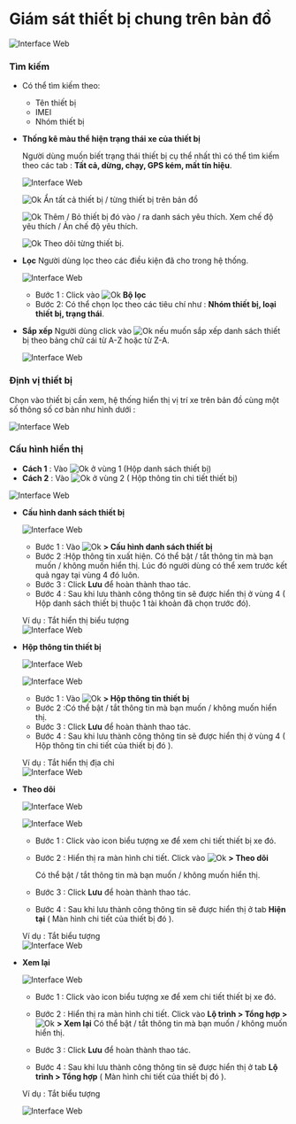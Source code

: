 # Giám sát thiết bị chung trên bản đồ

<span style="display:block;text-align:left">![Interface Web](/docs/assets/images/web-interface/map/list-and-device-information.png)

###  Tìm kiếm 
* Có thể tìm kiếm theo:
    - Tên thiết bị
    - IMEI
    - Nhóm thiết bị
* **Thống kê màu thể hiện trạng thái xe của thiết bị**

    Người dùng muốn biết trạng thái thiết bị cụ thể nhất thì có thể tìm kiếm theo các tab : **Tất cả, dừng, chạy, GPS kém, mất tín hiệu**.

    <span style="display:block;text-align:left">![Interface Web](/docs/assets/images/web-interface/map/classify.png)

    <span class="icon-left svg-filter-check">![Ok](/docs/assets/images/web-interface/icon/SVG/check-square.svg) Ẩn tất cả thiết bị / từng thiết bị trên bản đồ

    <span class="icon-left svg-filter-check">![Ok](/docs/assets/images/web-interface/icon/SVG/star.svg) Thêm / Bỏ thiết bị đó vào / ra danh sách yêu thích.  Xem chế độ yêu thích / Ản chế độ yêu thích.

    <span class="icon-left svg-filter-check">![Ok](/docs/assets/images/web-interface/icon/SVG/location_alt.svg) Theo dõi từng thiết bị.

* **Lọc**
    Người dùng lọc theo  các điều kiện đã cho trong hệ thống.

    <span style="display:block;text-align:left">![Interface Web](/docs/assets/images/web-interface/map/filter-4.png)
    - Bước 1 : Click vào <span class="icon-left svg-filter-check">![Ok](/docs/assets/images/web-interface/icon/SVG/filter-alt.svg) **Bộ lọc**
    - Bước 2: Có thể chọn lọc theo các tiêu chí như : **Nhóm thiết bị, loại thiết bị, trạng thái**.
* **Sắp xếp**
    Người dùng click vào <span class="icon-left svg-filter-check">![Ok](/docs/assets/images/web-interface/icon/SVG/sort-alpha-down.svg) nếu muốn sắp xếp danh sách thiết bị theo bảng chữ cái từ A-Z hoặc từ Z-A.

    <span style="display:block;text-align:left">![Interface Web](/docs/assets/images/web-interface/map/sort.png)

### Định vị thiết bị

Chọn vào thiết bị cần xem, hệ thống hiển thị vị trí xe trên bản đồ cùng một số thông số cơ bản như hình dưới :

<span style="display:block;text-align:left">![Interface Web](/docs/assets/images/web-interface/map/monitoring-device.png)

### Cấu hình hiển thị


* **Cách 1** : Vào <span class="icon-left ">![Ok](/docs/assets/images/web-interface/icon/SVG/icons8-gear.svg) ở vùng 1 (Hộp danh sách thiết bị)
* **Cách 2** : Vào <span class="icon-left ">![Ok](/docs/assets/images/web-interface/icon/SVG/icons8-gear.svg) ở vùng 2 ( Hộp thông tin chi tiết thiết bị)

<span style="display:block;text-align:left">![Interface Web](/docs/assets/images/web-interface/map/list-and-device-information-1.png)

<div id="config">
</div>

* **Cấu hình danh sách thiết bị**

    <span style="display:block;text-align:left">![Interface Web](/docs/assets/images/web-interface/map/list-device-map-1.png)

    - Bước 1 : Vào <span class="icon-left ">![Ok](/docs/assets/images/web-interface/icon/SVG/icons8-gear.svg) **> Cấu hình danh sách thiết bị**
    - Bước 2 :Hộp thông tin xuất hiện. Có thể bật / tắt thông tin mà bạn muốn / không muốn hiển thị. Lúc đó người dùng có thể xem trước kết quả ngay tại vùng 4 đó luôn. 
    - Bước 3 : Click **Lưu** để hoàn thành thao tác. 
    - Bước 4 : Sau khi lưu thành công thông tin sẽ được hiển thị ở vùng  4 ( Hộp danh sách thiết bị thuộc 1 tài khoản đã chọn trước đó).
    
    Ví dụ : Tắt hiển thị biểu tượng
    <span style="display:block;text-align:left">![Interface Web](/docs/assets/images/web-interface/map/Example-device.png)

* **Hộp thông tin thiết bị**

    <span style="display:block;text-align:left">![Interface Web](/docs/assets/images/web-interface/map/device-information-box.png)

    <span class="icon-left09">![Interface Web](/docs/assets/images/web-interface/map/list-device-map.png)

    - Bước 1 : Vào <span class="icon-left ">![Ok](/docs/assets/images/web-interface/icon/SVG/icons8-gear.svg) **> Hộp thông tin thiết bị**
    - Bước 2 :Có thể bật / tắt thông tin mà bạn muốn / không muốn hiển thị. 
    - Bước 3 : Click **Lưu** để hoàn thành thao tác. 
    - Bước 4 : Sau khi lưu thành công thông tin sẽ được hiển thị ở vùng  4 ( Hộp thông tin chi tiết của thiết bị đó ).

    Ví dụ : Tắt hiển thị địa chỉ
    <span style="display:block;text-align:left">![Interface Web](/docs/assets/images/web-interface/map/Example-device-2.png)

* **Theo dõi**

    <span style="display:block;text-align:left">![Interface Web](/docs/assets/images/web-interface/map/follow-4.png)

    <span style="display:block;text-align:left">![Interface Web](/docs/assets/images/web-interface/map/follow-3.png)

    

    - Bước 1 : Click vào icon biểu tượng xe để xem chi tiết thiết bị xe đó.

   
    - Bước 2 : Hiển thị ra màn hình chi tiết. Click vào <span class="icon-left ">![Ok](/docs/assets/images/web-interface/icon/SVG/icons8-gear.svg) **> Theo dõi** 

        Có thể bật / tắt thông tin mà bạn muốn / không muốn hiển thị. 
    - Bước 3 : Click **Lưu** để hoàn thành thao tác. 
    - Bước 4 : Sau khi lưu thành công thông tin sẽ được hiển thị ở tab **Hiện tại** ( Màn hình chi tiết của thiết bị đó ).

    Ví dụ : Tắt biểu tượng 
    <span style="display:block;text-align:left">![Interface Web](/docs/assets/images/web-interface/map/Example-device-3.png)

* **Xem lại**

    <span style="display:block;text-align:left">![Interface Web](/docs/assets/images/web-interface/map/review.png) 

    - Bước 1 : Click vào icon biểu tượng xe để xem chi tiết thiết bị xe đó.

    - Bước 2 : Hiển thị ra màn hình chi tiết. Click vào **Lộ trình > Tổng hợp >** <span class="icon-left ">![Ok](/docs/assets/images/web-interface/icon/SVG/icons8-gear.svg) **> Xem lại**
    Có thể bật / tắt thông tin mà bạn muốn / không muốn hiển thị. 
    - Bước 3 : Click **Lưu** để hoàn thành thao tác. 
    - Bước 4 : Sau khi lưu thành công thông tin sẽ được hiển thị ở tab **Lộ trình > Tổng hợp** ( Màn hình chi tiết của thiết bị đó ).

    Ví dụ : Tắt biểu tượng 

    <span style="display:block;text-align:left">![Interface Web](/docs/assets/images/web-interface/map/Example-device-4.png)










